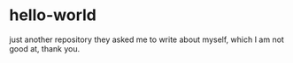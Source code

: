 # hello-world
just another repository
they asked me to write about myself, which I am not good at, thank you.
